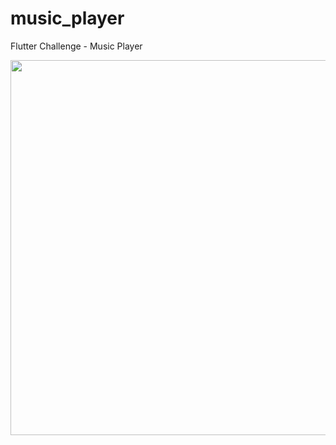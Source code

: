 # music_player

Flutter Challenge - Music Player

<img src="/media/resource_image/image_1662" data-gif="/media/resource_image/image_1662" height="600" width="800">
